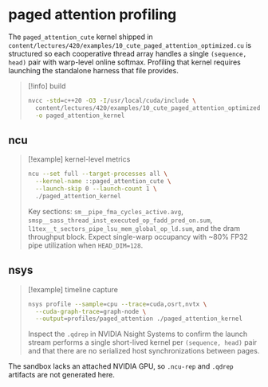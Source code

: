# paged attention profiling

The `paged_attention_cute` kernel shipped in `content/lectures/420/examples/10_cute_paged_attention_optimized.cu` is structured so each cooperative thread array handles a single `(sequence, head)` pair with warp-level online softmax. Profiling that kernel requires launching the standalone harness that file provides.

> [!info] build
> ```bash
> nvcc -std=c++20 -O3 -I/usr/local/cuda/include \
>   content/lectures/420/examples/10_cute_paged_attention_optimized.cu \
>   -o paged_attention_kernel
> ```

## ncu

> [!example] kernel-level metrics
> ```bash
> ncu --set full --target-processes all \
>   --kernel-name ::paged_attention_cute \
>   --launch-skip 0 --launch-count 1 \
>   ./paged_attention_kernel
> ```
>
> Key sections: `sm__pipe_fma_cycles_active.avg`, `smsp__sass_thread_inst_executed_op_fadd_pred_on.sum`, `l1tex__t_sectors_pipe_lsu_mem_global_op_ld.sum`, and the dram throughput block. Expect single-warp occupancy with ~80% FP32 pipe utilization when `HEAD_DIM=128`.

## nsys

> [!example] timeline capture
> ```bash
> nsys profile --sample=cpu --trace=cuda,osrt,nvtx \
>   --cuda-graph-trace=graph-node \
>   --output=profiles/paged_attention ./paged_attention_kernel
> ```
>
> Inspect the `.qdrep` in NVIDIA Nsight Systems to confirm the launch stream performs a single short-lived kernel per `(sequence, head)` pair and that there are no serialized host synchronizations between pages.

The sandbox lacks an attached NVIDIA GPU, so `.ncu-rep` and `.qdrep` artifacts are not generated here.
